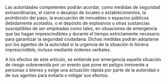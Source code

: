 Las autoridades competentes podrán acordar, como medidas de seguridad extraordinarias, el cierre o desalojo de locales o establecimientos, la prohibición del paso, la evacuación de inmuebles o espacios públicos debidamente acotados, o el depósito de explosivos u otras sustancias susceptibles de ser empleadas como tales, en situaciones de emergencia que las hagan imprescindibles y durante el tiempo estrictamente necesario para garantizar la seguridad ciudadana. Dichas medidas podrán adoptarse por los agentes de la autoridad si la urgencia de la situación lo hiciera imprescindible, incluso mediante órdenes verbales.

A los efectos de este artículo, se entiende por emergencia aquella situación de riesgo sobrevenida por un evento que pone en peligro inminente a personas o bienes y exige una actuación rápida por parte de la autoridad o de sus agentes para evitarla o mitigar sus efectos.
